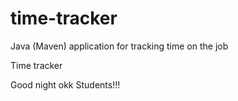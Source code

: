 # time-tracker
Java (Maven) application for tracking time on the job

Time tracker

Good night okk Students!!!
